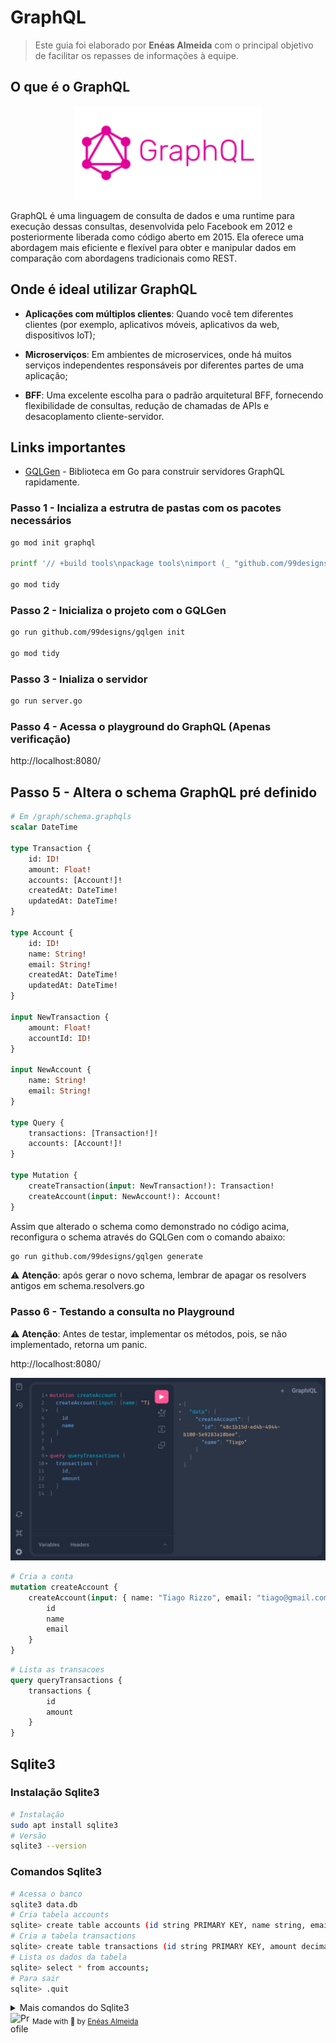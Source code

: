 # GraphQL

> Este guia foi elaborado por **Enéas Almeida** com o principal objetivo de facilitar os repasses de informações à equipe.

## O que é o GraphQL

<p align="center"><img src="./media/graphql.svg" width="300" /></p>

GraphQL é uma linguagem de consulta de dados e uma runtime para execução dessas consultas, desenvolvida pelo Facebook em 2012 e posteriormente liberada como código aberto em 2015. Ela oferece uma abordagem mais eficiente e flexível para obter e manipular dados em comparação com abordagens tradicionais como REST.

## Onde é ideal utilizar GraphQL

-   **Aplicações com múltiplos clientes**: Quando você tem diferentes clientes (por exemplo, aplicativos móveis, aplicativos da web, dispositivos IoT);

-   **Microserviços**: Em ambientes de microservices, onde há muitos serviços independentes responsáveis por diferentes partes de uma aplicação;

-   **BFF**: Uma excelente escolha para o padrão arquitetural BFF, fornecendo flexibilidade de consultas, redução de chamadas de APIs e desacoplamento cliente-servidor.

## Links importantes

-   [GQLGen](https://gqlgen.com/) - Biblioteca em Go para construir servidores GraphQL rapidamente.

### Passo 1 - Incializa a estrutra de pastas com os pacotes necessários

```bash
go mod init graphql

printf '// +build tools\npackage tools\nimport (_ "github.com/99designs/gqlgen"\n _ "github.com/99designs/gqlgen/graphql/introspection")' | gofmt > tools.go

go mod tidy
```

### Passo 2 - Inicializa o projeto com o GQLGen

```bash
go run github.com/99designs/gqlgen init

go mod tidy
```

### Passo 3 - Inializa o servidor

```bash
go run server.go
```

### Passo 4 - Acessa o playground do GraphQL (Apenas verificação)

http://localhost:8080/

## Passo 5 - Altera o schema GraphQL pré definido

```graphql
# Em /graph/schema.graphqls
scalar DateTime

type Transaction {
    id: ID!
    amount: Float!
    accounts: [Account!]!
    createdAt: DateTime!
    updatedAt: DateTime!
}

type Account {
    id: ID!
    name: String!
    email: String!
    createdAt: DateTime!
    updatedAt: DateTime!
}

input NewTransaction {
    amount: Float!
    accountId: ID!
}

input NewAccount {
    name: String!
    email: String!
}

type Query {
    transactions: [Transaction!]!
    accounts: [Account!]!
}

type Mutation {
    createTransaction(input: NewTransaction!): Transaction!
    createAccount(input: NewAccount!): Account!
}
```

Assim que alterado o schema como demonstrado no código acima, reconfigura o schema através do GQLGen com o comando abaixo:

```bash
go run github.com/99designs/gqlgen generate
```

⚠️ **Atenção**: após gerar o novo schema, lembrar de apagar os resolvers antigos em schema.resolvers.go

### Passo 6 - Testando a consulta no Playground

⚠️ **Atenção**: Antes de testar, implementar os métodos, pois, se não implementado, retorna um panic.

http://localhost:8080/

<img src="./media/p1.png" />

```graphql
# Cria a conta
mutation createAccount {
    createAccount(input: { name: "Tiago Rizzo", email: "tiago@gmail.com" }) {
        id
        name
        email
    }
}
```

```graphql
# Lista as transacoes
query queryTransactions {
    transactions {
        id
        amount
    }
}
```

## Sqlite3

### Instalação Sqlite3

```bash
# Instalação
sudo apt install sqlite3
# Versão
sqlite3 --version
```

### Comandos Sqlite3

```bash
# Acessa o banco
sqlite3 data.db
# Cria tabela accounts
sqlite> create table accounts (id string PRIMARY KEY, name string, email string);
# Cria a tabela transactions
sqlite> create table transactions (id string PRIMARY KEY, amount decimal, accountId string);
# Lista os dados da tabela
sqlite> select * from accounts;
# Para sair
sqlite> .quit
```

<details>
<summary>Mais comandos do Sqlite3</summary>

```bash
# Deleta todos os registros
sqlite> DELETE FROM accounts;
# Dropa a tabela
sqlite> DROP TABLE accounts;
# Insere um registro na tabela accounts
sqlite> INSERT INTO accounts (id, name, email) VALUES ('xx0011', 'tiago', 'tiago@gmail.com');
# Insere um registro na tabela transactions
sqlite> INSERT INTO transactions (id, amount, accountId) VALUES ('kk0033', 33.20, 'xx0011');
```

</details>

<div>
  <img align="left" src="https://imgur.com/k8HFd0F.png" width=35 alt="Profile"/>
  <sub>Made with 💙 by <a href="https://github.com/venzel">Enéas Almeida</a></sub>
</div>
